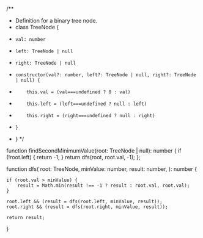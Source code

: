 /**
 * Definition for a binary tree node.
 * class TreeNode {
 *     val: number
 *     left: TreeNode | null
 *     right: TreeNode | null
 *     constructor(val?: number, left?: TreeNode | null, right?: TreeNode | null) {
 *         this.val = (val===undefined ? 0 : val)
 *         this.left = (left===undefined ? null : left)
 *         this.right = (right===undefined ? null : right)
 *     }
 * }
 */

function findSecondMinimumValue(root: TreeNode | null): number {
    if (!root.left) {
        return -1;
    }
    return dfs(root, root.val, -1);
};

function dfs(
    root: TreeNode,
    minValue: number,
    result: number,
): number {

    if (root.val > minValue) {
        result = Math.min(result !== -1 ? result : root.val, root.val);
    }

    root.left && (result = dfs(root.left, minValue, result));
    root.right && (result = dfs(root.right, minValue, result));

    return result;
}
